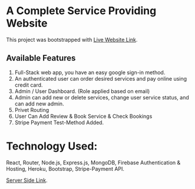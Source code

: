 # A Complete Service Providing Website 

This project was bootstrapped with [Live Website Link](https://bridgenet-computer.web.app/).

## Available Features
1. Full-Stack web app, you have an easy google sign-in method.
2. An authenticated user can order desired services and pay online using credit card.
3. Admin / User Dashboard. (Role applied based on email)
4. Admin can add new or delete services, change user service status, and can add new admin.
5. Privet Routing
6. User Can Add Review & Book Service & Check Bookings
7. Stripe Payment Test-Method Added.

# Technology Used: 
React, Router, Node.js, Express.js, MongoDB, Firebase Authentication &
Hosting, Heroku, Bootstrap, Stripe-Payment API. 

[Server Side Link](https://github.com/NaimulAlam/BridgenetComputer-Server).